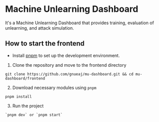 # Machine Unlearning Dashboard
It's a Machine Unlearning Dashboard that provides training, evaluation of unlearning, and attack simulation.

## How to start the frontend

* Install [pnpm](https://pnpm.io/installation) to set up the development environment.

1. Clone the repository and move to the frontend directory
```shell
git clone https://github.com/gnueaj/mu-dashboard.git && cd mu-dashboard/frontend
```

2. Download necessary modules using `pnpm`
```shell
pnpm install
```

3. Run the project
```shell
`pnpm dev` or `pnpm start`
```
